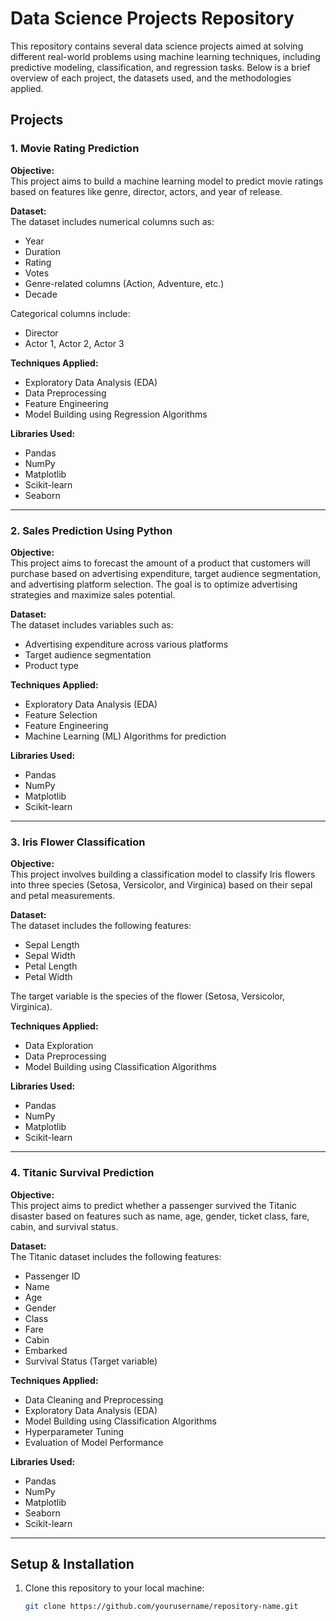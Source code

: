 # Data Science Projects Repository

This repository contains several data science projects aimed at solving different real-world problems using machine learning techniques, including predictive modeling, classification, and regression tasks. Below is a brief overview of each project, the datasets used, and the methodologies applied.

## Projects

### 1. **Movie Rating Prediction**
**Objective:**  
This project aims to build a machine learning model to predict movie ratings based on features like genre, director, actors, and year of release.

**Dataset:**  
The dataset includes numerical columns such as:
- Year
- Duration
- Rating
- Votes
- Genre-related columns (Action, Adventure, etc.)
- Decade

Categorical columns include:
- Director
- Actor 1, Actor 2, Actor 3

**Techniques Applied:**  
- Exploratory Data Analysis (EDA)
- Data Preprocessing
- Feature Engineering
- Model Building using Regression Algorithms

**Libraries Used:**  
- Pandas
- NumPy
- Matplotlib
- Scikit-learn
- Seaborn

---

### 2. **Sales Prediction Using Python**
**Objective:**  
This project aims to forecast the amount of a product that customers will purchase based on advertising expenditure, target audience segmentation, and advertising platform selection. The goal is to optimize advertising strategies and maximize sales potential.

**Dataset:**  
The dataset includes variables such as:
- Advertising expenditure across various platforms
- Target audience segmentation
- Product type

**Techniques Applied:**  
- Exploratory Data Analysis (EDA)
- Feature Selection
- Feature Engineering
- Machine Learning (ML) Algorithms for prediction

**Libraries Used:**  
- Pandas
- NumPy
- Matplotlib
- Scikit-learn

---

### 3. **Iris Flower Classification**
**Objective:**  
This project involves building a classification model to classify Iris flowers into three species (Setosa, Versicolor, and Virginica) based on their sepal and petal measurements.

**Dataset:**  
The dataset includes the following features:
- Sepal Length
- Sepal Width
- Petal Length
- Petal Width

The target variable is the species of the flower (Setosa, Versicolor, Virginica).

**Techniques Applied:**  
- Data Exploration
- Data Preprocessing
- Model Building using Classification Algorithms

**Libraries Used:**  
- Pandas
- NumPy
- Matplotlib
- Scikit-learn

---

### 4. **Titanic Survival Prediction**
**Objective:**  
This project aims to predict whether a passenger survived the Titanic disaster based on features such as name, age, gender, ticket class, fare, cabin, and survival status.

**Dataset:**  
The Titanic dataset includes the following features:
- Passenger ID
- Name
- Age
- Gender
- Class
- Fare
- Cabin
- Embarked
- Survival Status (Target variable)

**Techniques Applied:**  
- Data Cleaning and Preprocessing
- Exploratory Data Analysis (EDA)
- Model Building using Classification Algorithms
- Hyperparameter Tuning
- Evaluation of Model Performance

**Libraries Used:**  
- Pandas
- NumPy
- Matplotlib
- Seaborn
- Scikit-learn

---

## Setup & Installation

1. Clone this repository to your local machine:
   ```bash
   git clone https://github.com/yourusername/repository-name.git
